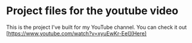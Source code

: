 # Project files for the youtube video

This is the project I've built for my YouTube channel. You can check it out [https://www.youtube.com/watch?v=xyuEwKr-EeI](Here)

